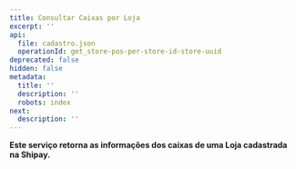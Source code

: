 ```yaml
---
title: Consultar Caixas por Loja
excerpt: ''
api:
  file: cadastro.json
  operationId: get_store-pos-per-store-id-store-uuid
deprecated: false
hidden: false
metadata:
  title: ''
  description: ''
  robots: index
next:
  description: ''
---
```

**Este serviço retorna as informações dos caixas de uma Loja cadastrada na Shipay.**